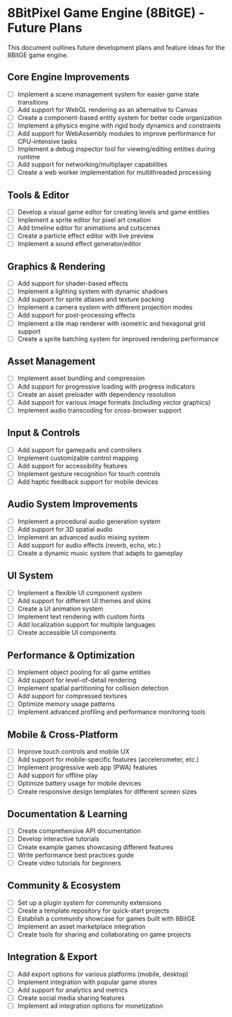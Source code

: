 # 8BitPixel Game Engine (8BitGE) - Future Plans

This document outlines future development plans and feature ideas for the 8BitGE game engine.

## Core Engine Improvements

- [ ] Implement a scene management system for easier game state transitions
- [ ] Add support for WebGL rendering as an alternative to Canvas
- [ ] Create a component-based entity system for better code organization
- [ ] Implement a physics engine with rigid body dynamics and constraints
- [ ] Add support for WebAssembly modules to improve performance for CPU-intensive tasks
- [ ] Implement a debug inspector tool for viewing/editing entities during runtime
- [ ] Add support for networking/multiplayer capabilities
- [ ] Create a web worker implementation for multithreaded processing

## Tools & Editor

- [ ] Develop a visual game editor for creating levels and game entities
- [ ] Implement a sprite editor for pixel art creation
- [ ] Add timeline editor for animations and cutscenes
- [ ] Create a particle effect editor with live preview
- [ ] Implement a sound effect generator/editor

## Graphics & Rendering

- [ ] Add support for shader-based effects
- [ ] Implement a lighting system with dynamic shadows
- [ ] Add support for sprite atlases and texture packing
- [ ] Implement a camera system with different projection modes
- [ ] Add support for post-processing effects
- [ ] Implement a tile map renderer with isometric and hexagonal grid support
- [ ] Create a sprite batching system for improved rendering performance

## Asset Management

- [ ] Implement asset bundling and compression
- [ ] Add support for progressive loading with progress indicators
- [ ] Create an asset preloader with dependency resolution
- [ ] Add support for various image formats (including vector graphics)
- [ ] Implement audio transcoding for cross-browser support

## Input & Controls

- [ ] Add support for gamepads and controllers
- [ ] Implement customizable control mapping
- [ ] Add support for accessibility features
- [ ] Implement gesture recognition for touch controls
- [ ] Add haptic feedback support for mobile devices

## Audio System Improvements

- [ ] Implement a procedural audio generation system
- [ ] Add support for 3D spatial audio
- [ ] Implement an advanced audio mixing system
- [ ] Add support for audio effects (reverb, echo, etc.)
- [ ] Create a dynamic music system that adapts to gameplay

## UI System

- [ ] Implement a flexible UI component system
- [ ] Add support for different UI themes and skins
- [ ] Create a UI animation system
- [ ] Implement text rendering with custom fonts
- [ ] Add localization support for multiple languages
- [ ] Create accessible UI components

## Performance & Optimization

- [ ] Implement object pooling for all game entities
- [ ] Add support for level-of-detail rendering
- [ ] Implement spatial partitioning for collision detection
- [ ] Add support for compressed textures
- [ ] Optimize memory usage patterns
- [ ] Implement advanced profiling and performance monitoring tools

## Mobile & Cross-Platform

- [ ] Improve touch controls and mobile UX
- [ ] Add support for mobile-specific features (accelerometer, etc.)
- [ ] Implement progressive web app (PWA) features
- [ ] Add support for offline play
- [ ] Optimize battery usage for mobile devices
- [ ] Create responsive design templates for different screen sizes

## Documentation & Learning

- [ ] Create comprehensive API documentation
- [ ] Develop interactive tutorials
- [ ] Create example games showcasing different features
- [ ] Write performance best practices guide
- [ ] Create video tutorials for beginners

## Community & Ecosystem

- [ ] Set up a plugin system for community extensions
- [ ] Create a template repository for quick-start projects
- [ ] Establish a community showcase for games built with 8BitGE
- [ ] Implement an asset marketplace integration
- [ ] Create tools for sharing and collaborating on game projects

## Integration & Export

- [ ] Add export options for various platforms (mobile, desktop)
- [ ] Implement integration with popular game stores
- [ ] Add support for analytics and metrics
- [ ] Create social media sharing features
- [ ] Implement ad integration options for monetization
